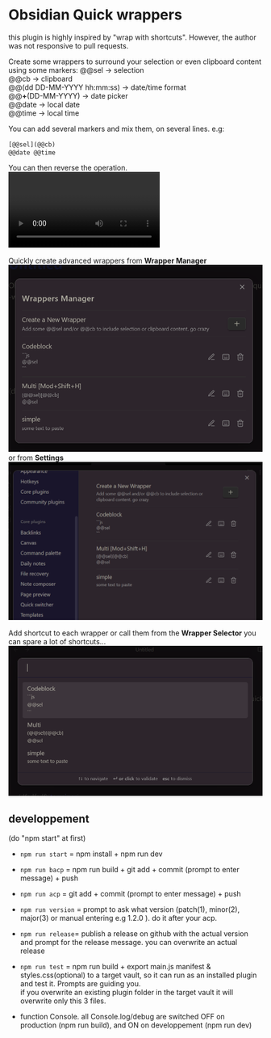 # Obsidian Quick wrappers

this plugin is highly inspired by "wrap with shortcuts". However, the author was not responsive to pull requests.

Create some wrappers to surround your selection or even clipboard content using some markers: 
@@sel → selection  
@@cb → clipboard   
@@(dd DD-MM-YYYY hh:mm:ss) → date/time format  
@@**+**(DD-MM-YYYY) → date picker  
@@date → local date  
@@time → local time  

You can add several markers and mix them, on several lines. 
e.g:
```
[@@sel](@@cb)
@@date @@time
```  
You can then reverse the operation.  
![demo](./assets/demo.mp4)

Quickly create advanced wrappers from **Wrapper Manager** 
![wm](./assets/Wrapper_Manager.png)
or from **Settings**
![wm](./assets/settings.png)

Add shortcut to each wrapper or call them from the **Wrapper Selector** you can spare a lot of shortcuts...
![wm](./assets/wrapper_selector.png)




## developpement
(do "npm start" at first)
-   `npm run start` = npm install + npm run dev
-   `npm run bacp` = npm run build + git add + commit (prompt to enter message) + push
-   `npm run acp` = git add + commit (prompt to enter message) + push
-   `npm run version` = prompt to ask what version (patch(1), minor(2), major(3) or manual entering e.g 1.2.0 ). do it after your acp.
-   `npm run release`= publish a release on github with the actual version and prompt for the release message. you can overwrite an actual release
-   `npm run test` = npm run build + export main.js manifest & styles.css(optional) to a target vault, so it can run as an installed plugin and test it.
    Prompts are guiding you.  
    if you overwrite an existing plugin folder in the target vault it will overwrite only this 3 files.

-   function Console. all Console.log/debug are switched OFF on production (npm run build), and ON on developpement (npm run dev)
